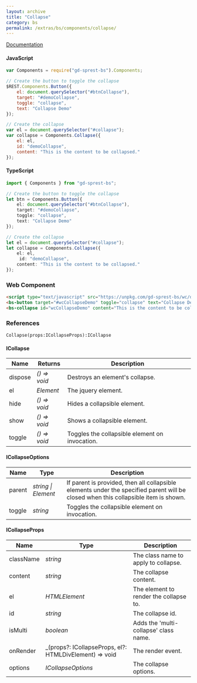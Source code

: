 ```yaml
---
layout: archive
title: "Collapse"
category: bs
permalink: /extras/bs/components/collapse/
---
```

[Documentation](https://getbootstrap.com/docs/4.1/components/collapse)

<div id="btnCollapse"></div>
<div id="collapseDemo"></div>

#### JavaScript
```js
var Components = require("gd-sprest-bs").Components;

// Create the button to toggle the collapse
$REST.Components.Button({
    el: document.querySelector("#btnCollapse"),
    target: "#demoCollapse",
    toggle: "collapse",
    text: "Collapse Demo"
});

// Create the collapse
var el = document.querySelector("#collapse");
var collapse = Components.Collapse({
    el: el,
    id: "demoCollapse",
    content: "This is the content to be collapsed."
});
```

#### TypeScript

```ts
import { Components } from "gd-sprest-bs";

// Create the button to toggle the collapse
let btn = Components.Button({
    el: document.querySelector("#btnCollapse"),
    target: "#demoCollapse",
    toggle: "collapse",
    text: "Collapse Demo"
});

// Create the collapse
let el = document.querySelector("#collapse");
let collapse = Components.Collapse({
    el: el,
     id: "demoCollapse",
    content: "This is the content to be collapsed."
});
```

### Web Component

<bs-button target="#wcCollapseDemo" toggle="collapse" text="Collapse Demo"></bs-button>
<bs-collapse id="wcCollapseDemo" content="This is the content to be collapsed."></bs-collapse>

```html
<script type="text/javascript" src="https://unpkg.com/gd-sprest-bs/wc/dist/gd-sprest-bs.js"></script>
<bs-button target="#wcCollapseDemo" toggle="collapse" text="Collapse Demo"></bs-button>
<bs-collapse id="wcCollapseDemo" content="This is the content to be collapsed."></bs-collapse>
```

### References

```
Collapse(props:ICollapseProps):ICollapse
```

#### ICollapse

| Name | Returns | Description |
| --- | --- | --- |
| dispose | _() => void_ | Destroys an element's collapse. |
| el | _Element_ | The jquery element. |
| hide | _() => void_ | Hides a collapsible element. |
| show | _() => void_ | Shows a collapsible element. |
| toggle | _() => void_ | Toggles the collapsible element on invocation. |

#### ICollapseOptions

| Name | Type | Description |
| --- | --- | --- |
| parent | _string \| Element_ | If parent is provided, then all collapsible elements under the specified parent will be closed when this collapsible item is shown. |
| toggle | _string_ | Toggles the collapsible element on invocation. |

#### ICollapseProps

| Name | Type | Description |
| --- | --- | --- |
| className | _string_ | The class name to apply to collapse. |
| content | _string_ | The collapse content. |
| el | _HTMLElement_ | The element to render the collapse to. |
| id | _string_ | The collapse id. |
| isMulti | _boolean_ | Adds the 'multi-collapse' class name. |
| onRender | _(props?: ICollapseProps, el?: HTMLDivElement) => void | The render event. |
| options | _ICollapseOptions_ | The collapse options. |

<script type="text/javascript" src="https://unpkg.com/gd-sprest-bs/wc/dist/gd-sprest-bs.js"></script>
<script type="text/javascript">
    // Wait for the window to be loaded
    window.addEventListener("load", function() {
        // See if a collapse exists
        var collapse = document.querySelector("#collapseDemo");
        if(collapse) {
            // Create the button to toggle the collapse
            $REST.Components.Button({
                el: document.querySelector("#btnCollapse"),
                target: "#demoCollapse",
                toggle: "collapse",
                text: "Collapse Demo"
            });

            // Render the collapse
            $REST.Components.Collapse({
                el: collapse,
                id: "demoCollapse",
                content: "This is the content to be collapsed."
            });
        }
    });
</script>